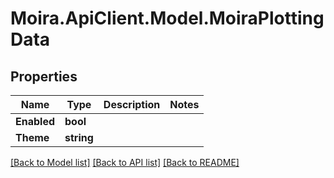 # Moira.ApiClient.Model.MoiraPlottingData

## Properties

Name | Type | Description | Notes
------------ | ------------- | ------------- | -------------
**Enabled** | **bool** |  | 
**Theme** | **string** |  | 

[[Back to Model list]](../../README.md#documentation-for-models) [[Back to API list]](../../README.md#documentation-for-api-endpoints) [[Back to README]](../../README.md)

